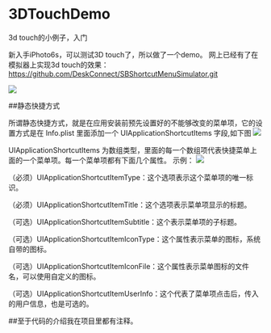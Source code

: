 # 3DTouchDemo
3d touch的小例子，入门

新入手iPhoto6s，可以测试3D touch了，所以做了一个demo。
网上已经有了在模拟器上实现3d touch的效果：https://github.com/DeskConnect/SBShortcutMenuSimulator.git

![](https://github.com/luzefeng/3DTouchDemo/blob/master/Simulator%20Screen%20Shot%202015%E5%B9%B411%E6%9C%8818%E6%97%A5%20%E4%B8%8B%E5%8D%889.08.39.png)

##静态快捷方式

所谓静态快捷方式，就是在应用安装前预先设置好的不能够改变的菜单项，它的设置方式是在 Info.plist 里面添加一个 UIApplicationShortcutItems 字段,如下图
![](https://github.com/luzefeng/3DTouchDemo/blob/master/UIApplicationShortcutItems.png)

UIApplicationShortcutItems 为数组类型，里面的每一个数组项代表快捷菜单上面的一个菜单项。每一个菜单项都有下面几个属性。
示例：
![](https://github.com/luzefeng/3DTouchDemo/blob/master/Item.png)

（必须）UIApplicationShortcutItemType：这个选项表示这个菜单项的唯一标识。

（必须）UIApplicationShortcutItemTitle：这个选项表示菜单项显示的标题。

（可选）UIApplicationShortcutItemSubtitle：这个表示菜单项的子标题。

（可选）UIApplicationShortcutItemIconType：这个属性表示菜单的图标，系统自带的图标。

（可选）UIApplicationShortcutItemIconFile：这个属性表示菜单图标的文件名，可以使用自定义的图标。

（可选）UIApplicationShortcutItemUserInfo：这个代表了菜单项点击后，传入的用户信息，也是可选的。

##至于代码的介绍我在项目里都有注释。
